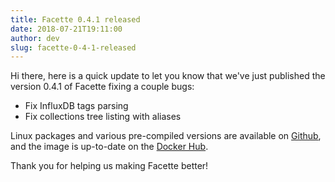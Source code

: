 ```yaml
---
title: Facette 0.4.1 released
date: 2018-07-21T19:11:00
author: dev
slug: facette-0-4-1-released
---
```


Hi there, here is a quick update to let you know that we've just published the version 0.4.1 of Facette fixing a couple bugs:

* Fix InfluxDB tags parsing
* Fix collections tree listing with aliases

Linux packages and various pre-compiled versions are available on
[Github][github], and the image is up-to-date on the [Docker Hub][docker].

Thank you for helping us making Facette better!

[docker]: https://hub.docker.com/r/facette/facette/
[github]: https://github.com/facette/facette/releases/tag/0.4.1
